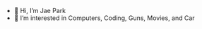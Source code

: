 - 👋 Hi, I’m Jae Park
- 👀 I’m interested in Computers, Coding, Guns, Movies, and Car

<!---
jpark143/jpark143 is a ✨ special ✨ repository because its `README.md` (this file) appears on your GitHub profile.
You can click the Preview link to take a look at your changes.
--->
